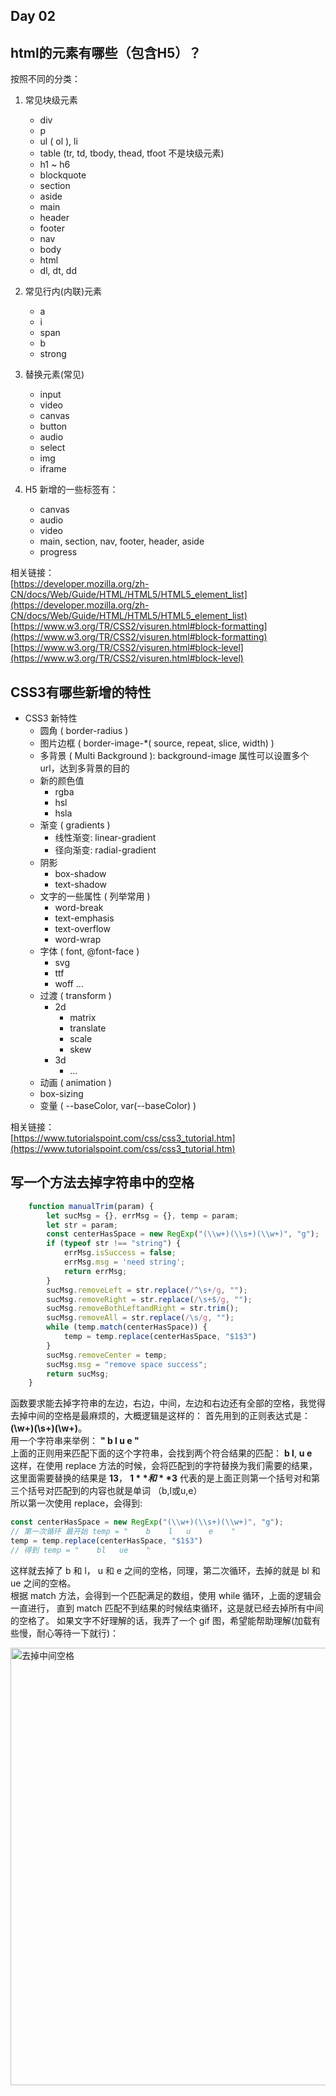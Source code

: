 Day 02
-------------

## html的元素有哪些（包含H5）？
按照不同的分类：
1. 常见块级元素
    - div
    - p
    - ul ( ol ), li
    - table (tr, td, tbody, thead, tfoot 不是块级元素)
    - h1 ~ h6
    - blockquote
    - section
    - aside 
    - main
    - header
    - footer
    - nav
    - body
    - html
    - dl, dt, dd
    
2. 常见行内(内联)元素
    - a
    - i
    - span
    - b
    - strong

3. 替换元素(常见)
    - input
    - video
    - canvas
    - button
    - audio
    - select
    - img
    - iframe
    
4. H5 新增的一些标签有：
    - canvas
    - audio
    - video
    - main, section, nav, footer, header, aside
    - progress
   
相关链接：    
[https://developer.mozilla.org/zh-CN/docs/Web/Guide/HTML/HTML5/HTML5_element_list](https://developer.mozilla.org/zh-CN/docs/Web/Guide/HTML/HTML5/HTML5_element_list)   
[https://www.w3.org/TR/CSS2/visuren.html#block-formatting](https://www.w3.org/TR/CSS2/visuren.html#block-formatting)   
[https://www.w3.org/TR/CSS2/visuren.html#block-level](https://www.w3.org/TR/CSS2/visuren.html#block-level)   


## CSS3有哪些新增的特性
- CSS3 新特性
    - 圆角 ( border-radius )
    - 图片边框 ( border-image-*( source, repeat, slice, width) )
    - 多背景 ( Multi Background ): background-image 属性可以设置多个 url，达到多背景的目的
    - 新的颜色值
        - rgba
        - hsl
        - hsla
    - 渐变 ( gradients )
        - 线性渐变: linear-gradient
        - 径向渐变: radial-gradient
    - 阴影 
        - box-shadow
        - text-shadow
    - 文字的一些属性 ( 列举常用 )
        - word-break
        - text-emphasis
        - text-overflow
        - word-wrap
    - 字体 ( font, @font-face )
        - svg
        - ttf
        - woff ...
    - 过渡 ( transform )
        - 2d
            - matrix
            - translate
            - scale
            - skew
        - 3d
            - ...
    - 动画 ( animation )
    - box-sizing
    - 变量 ( --baseColor, var(--baseColor) )
    
相关链接：  
[https://www.tutorialspoint.com/css/css3_tutorial.htm](https://www.tutorialspoint.com/css/css3_tutorial.htm)

## 写一个方法去掉字符串中的空格
```javascript
    function manualTrim(param) {
        let sucMsg = {}, errMsg = {}, temp = param;
        let str = param;
        const centerHasSpace = new RegExp("(\\w+)(\\s+)(\\w+)", "g");
        if (typeof str !== "string") {
            errMsg.isSuccess = false;
            errMsg.msg = 'need string';
            return errMsg;
        }
        sucMsg.removeLeft = str.replace(/^\s+/g, "");
        sucMsg.removeRight = str.replace(/\s+$/g, "");
        sucMsg.removeBothLeftandRight = str.trim();
        sucMsg.removeAll = str.replace(/\s/g, "");
        while (temp.match(centerHasSpace)) {
            temp = temp.replace(centerHasSpace, "$1$3")
        }
        sucMsg.removeCenter = temp;
        sucMsg.msg = "remove space success";
        return sucMsg;
    }
```
函数要求能去掉字符串的左边，右边，中间，左边和右边还有全部的空格，我觉得去掉中间的空格是最麻烦的，大概逻辑是这样的：
首先用到的正则表达式是：**(\w+)(\s+)(\w+)**。  
用一个字符串来举例：  **"    b    l   u    e    "**   
上面的正则用来匹配下面的这个字符串，会找到两个符合结果的匹配： **b    l**, **u    e**  
这样，在使用 replace 方法的时候，会将匹配到的字符替换为我们需要的结果，这里面需要替换的结果是 **$1$3**， **$1** 和 **$3** 代表的是上面正则第一个括号对和第三个括号对匹配到的内容也就是单词 （b,l或u,e）   
所以第一次使用 replace，会得到:
```javascript
const centerHasSpace = new RegExp("(\\w+)(\\s+)(\\w+)", "g");
// 第一次循环 最开始 temp = "    b    l   u    e    "
temp = temp.replace(centerHasSpace, "$1$3")
// 得到 temp = "    bl   ue    "
```
这样就去掉了 b 和 l， u 和 e 之间的空格，同理，第二次循环，去掉的就是 bl 和 ue 之间的空格。   
根据 match 方法，会得到一个匹配满足的数组，使用 while 循环，上面的逻辑会一直进行，
直到 match 匹配不到结果的时候结束循环，这是就已经去掉所有中间的空格了。
如果文字不好理解的话，我弄了一个 gif 图，希望能帮助理解(加载有些慢，耐心等待一下就行)：

<img src="./manual-trim.gif" alt="去掉中间空格" width="700" />
        